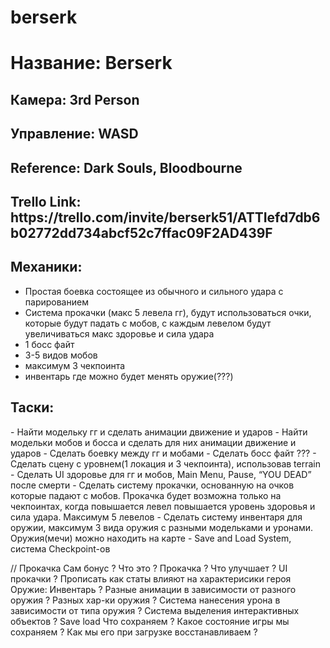 # berserk

<h1>Название: Berserk</h1>
<h2>Камера: 3rd Person</h2>
<h2>Управление: WASD</h2>
<h2>Reference: Dark Souls, Bloodbourne</h2>
<h2>Trello Link: https://trello.com/invite/berserk51/ATTIefd7db6b02772dd734abcf52c7ffac09F2AD439F </h2>

<h2>Механики:</h2>

- Простая боевка состоящее из обычного и сильного удара с парированием
- Система прокачки (макс 5 левела гг), будут использоваться очки, которые будут падать с мобов, с каждым левелом будут увеличиваться макс здоровье и сила удара
- 1 босс файт
- 3-5 видов мобов
- максимум 3 чекпоинта
- инвентарь где можно будет менять оружие(???)

<h2>Таски:</h2>
-  Найти модельку гг и сделать анимации движение и ударов
-  Найти модельки мобов и босса и сделать для них анимации движение и ударов
-  Сделать боевку между гг и мобами
-  Сделать босс файт ???
-  Сделать сцену с уровнем(1 локация и 3 чекпоинта), использовав terrain
-  Сделать UI здоровье для гг и мобов, Main Menu, Pause, “YOU DEAD” после смерти
-  Сделать систему прокачки, основанную на очков которые падают с мобов. Прокачка будет возможна только на чекпоинтах, когда повышается левел повышается уровень здоровья и сила удара. Максимум 5 левелов
-  Сделать систему инвентаря для оружии, максимум 3 вида оружия с разными модельками и уронами. Оружия(мечи) можно находить на карте
-  Save and Load System, система Checkpoint-ов 

// Прокачка
Сам бонус ? Что это ?
Прокачка ? Что улучшает ?
UI прокачки ?
Прописать как статы влияют на характерисики героя
Оружие:
Инвентарь ?
Разные анимации в зависимости от разного оружия ?
Разных хар-ки оружия ?
Система нанесения урона в зависимости от типа оружия ?
Система выделения интерактивных объектов ?
Save load 
Что сохраняем ? Какое состояние игры мы сохраняем ?
Как мы его при загрузке восстанавливаем ?
